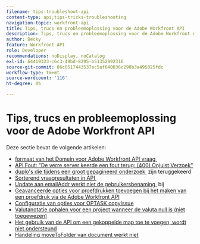 ```yaml
---
filename: tips-troubleshoot-api
content-type: api;tips-tricks-troubleshooting
navigation-topic: workfront-api
title: Tips, trucs en probleemoplossing voor de Adobe Workfront API
description: Tips, trucs en probleemoplossing voor de Adobe Workfront API
author: Becky
feature: Workfront API
role: Developer
recommendations: noDisplay, noCatalog
exl-id: 644b9323-c6c3-49bd-8295-b51352992316
source-git-commit: 86c0517443537ec5af640036c290b3a495825fdc
workflow-type: tm+mt
source-wordcount: '116'
ht-degree: 0%

---
```


# Tips, trucs en probleemoplossing voor de Adobe Workfront API

Deze sectie bevat de volgende artikelen:

* [&#x200B; formaat van het Domein voor Adobe Workfront API vraag &#x200B;](../../wf-api/tips-tricks-and-troubleshooting/locate-domain-for-api.md)
* [&#x200B; API Fout: &quot;De verre server keerde een fout terug: (400) Onjuist Verzoek&quot;](../../wf-api/tips-tricks-and-troubleshooting/api-error-remote-server.md)
* [&#x200B; duplo&#39;s die tijdens een groot gepagineerd onderzoek &#x200B;](../../wf-api/tips-tricks-and-troubleshooting/duplicates-paginated-search.md) zijn teruggekeerd
* [&#x200B; Sorterend vraagresultaten in API &#x200B;](../../wf-api/tips-tricks-and-troubleshooting/query-sort-api.md)
* [&#x200B; Update aan emailAddr werkt niet de gebruikersbenaming &#x200B;](../../wf-api/tips-tricks-and-troubleshooting/update-email-addr-and-username.md) bij
* [Geavanceerde opties voor proefdrukken toevoegen bij het maken van een proefdruk via de Adobe Workfront API](../../wf-api/tips-tricks-and-troubleshooting/api-create-proof-options-json.md)
* [Configuratie van opties voor OPTASK copyIssue](../../wf-api/tips-tricks-and-troubleshooting/copyissue-options.md)
* [Valutanotatie ophalen voor een project wanneer de valuta null is (niet toegewezen)](../../wf-api/tips-tricks-and-troubleshooting/retrieve-currency-when-null.md)
* [Het gebruik van de API om een gekoppelde map toe te voegen, wordt niet ondersteund](../../wf-api/tips-tricks-and-troubleshooting/linked-folders-for-docu-not-supported.md)
* [Handeling moveToFolder van document werkt niet](/help/quicksilver/wf-api/tips-tricks-and-troubleshooting/error-using-movetofolder.md)


